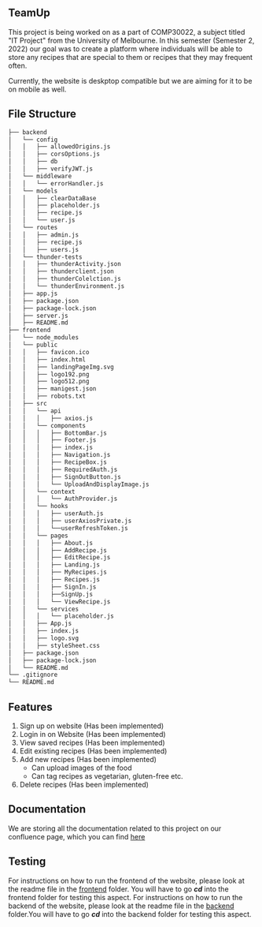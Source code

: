 ## TeamUp

This project is being worked on as a part of COMP30022, a subject titled "IT Project" from the University of Melbourne. In this semester (Semester 2, 2022) our goal was to create a platform where individuals will be able to store any recipes that are special to them or recipes that they may frequent often. 

Currently, the website is deskptop compatible but we are aiming for it to be on mobile as well. 

## File Structure
```bash
├── backend
│   └── config
│   │   ├── allowedOrigins.js
│   │   ├── corsOptions.js
│   │   ├── db
│   │   ├── verifyJWT.js
│   └── middleware
│   │   └── errorHandler.js
│   └── models
│   │   ├── clearDataBase
│   │   ├── placeholder.js
│   │   ├── recipe.js
│   │   └── user.js
│   └── routes
│   │   ├── admin.js
│   │   ├── recipe.js
│   │   ├── users.js
│   └── thunder-tests
│   │   ├── thunderActivity.json
│   │   ├── thunderclient.json
│   │   ├── thunderColelction.js
│   │   └── thunderEnvironment.js
│   ├── app.js
│   ├── package.json
│   ├── package-lock.json
│   ├── server.js
│   ├── README.md
├── frontend
│   └── node_modules
│   └── public
│   │   ├── favicon.ico
│   │   ├── index.html
│   │   ├── landingPageImg.svg
│   │   ├── logo192.png
│   │   ├── logo512.png
│   │   ├── manigest.json
│   │   ├── robots.txt
│   ├── src
│   │   └── api
│   │   │   ├── axios.js
│   │   └── components
│   │   │   ├── BottomBar.js
│   │   │   ├── Footer.js
│   │   │   ├── index.js
│   │   │   ├── Navigation.js
│   │   │   ├── RecipeBox.js
│   │   │   ├── RequiredAuth.js
│   │   │   ├── SignOutButton.js
│   │   │   └── UploadAndDisplayImage.js
│   │   └── context
│   │   │   └── AuthProvider.js
│   │   └── hooks
│   │   │   ├── userAuth.js
│   │   │   ├── userAxiosPrivate.js
│   │   │   └──userRefreshToken.js
│   │   └── pages
│   │   │   ├── About.js
│   │   │   ├── AddRecipe.js
│   │   │   ├── EditRecipe.js
│   │   │   ├── Landing.js
│   │   │   ├── MyRecipes.js
│   │   │   ├── Recipes.js
│   │   │   ├── SignIn.js
│   │   │   ├──SignUp.js
│   │   │   └── ViewRecipe.js
│   │   └── services
│   │   │   └── placeholder.js
│   │   ├── App.js
│   │   ├── index.js
│   │   ├── logo.svg
│   │   ├── styleSheet.css
│   ├── package.json
│   ├── package-lock.json
│   └── README.md
└── .gitignore
└── README.md


```

## Features

  1. Sign up on website (Has been implemented)
  2. Login in on Website (Has been implemented)
  3. View saved recipes (Has been implemented)
  4. Edit existing recipes (Has been implemented)
  5. Add new recipes (Has been implemented)
      - Can upload images of the food
      - Can tag recipes as vegetarian, gluten-free etc. 
  6. Delete recipes (Has been implemented)

## Documentation 
We are storing all the documentation related to this project on our confluence page, which you can find [here](https://comp30022-teamup.atlassian.net/l/cp/GpTEtpdV)

## Testing

For instructions on how to run the frontend of the website, please look at the readme file in the [frontend](https://github.com/Dendobot/TeamUp/tree/main/frontend) folder. You will have to go ***cd*** into the frontend folder for testing this aspect.
For instructions on how to run the backend of the website, please look at the readme file in the [backend](https://github.com/Dendobot/TeamUp/tree/main/backend) folder.You will have to go ***cd*** into the backend folder for testing this aspect.

